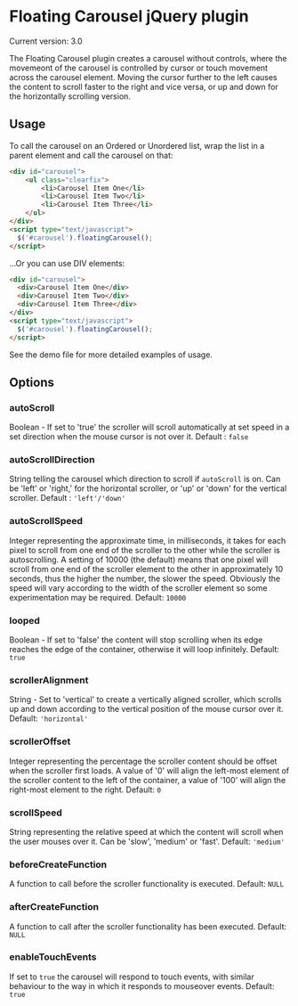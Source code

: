 # Floating Carousel jQuery plugin

Current version: 3.0

The Floating Carousel plugin creates a carousel without controls, where the movemeont of the carousel is controlled by cursor or touch movement across the carousel element. Moving the cursor further to the left causes the content to scroll faster to the right and vice versa, or up and down for the horizontally scrolling version.

## Usage

To call the carousel on an Ordered or Unordered list, wrap the list in a parent element and call the carousel on that:

```html
<div id="carousel">
	<ul class="clearfix">
		<li>Carousel Item One</li>
		<li>Carousel Item Two</li>
		<li>Carousel Item Three</li>
	</ul>
</div>
<script type="text/javascript">
  $('#carousel').floatingCarousel();
</script>
```
...Or you can use DIV elements:

```html
<div id="carousel">
  <div>Carousel Item One</div>
  <div>Carousel Item Two</div>
  <div>Carousel Item Three</div>
</div>
<script type="text/javascript">
  $('#carousel').floatingCarousel();
</script>
```
See the demo file for more detailed examples of usage.

## Options

### autoScroll
Boolean - If set to 'true' the scroller will scroll automatically at set speed in a set direction when the mouse cursor is not over it.
Default : `false`

### autoScrollDirection
String telling the carousel which direction to scroll if `autoScroll` is on. Can be 'left' or 'right,' for the horizontal scroller, or 'up' or 'down' for the vertical scroller.
Default : `'left'/'down'`

### autoScrollSpeed
Integer representing the approximate time, in milliseconds, it takes for each pixel to scroll from one end of the scroller to the other while the scroller is autoscrolling. A setting of 10000 (the default) means that one pixel will scroll from one end of the scroller element to the other in approximately 10 seconds, thus the higher the number, the slower the speed. Obviously the speed will vary according to the width of the scroller element so some experimentation may be required.
Default: `10000`

### looped
Boolean - If set to 'false' the content will stop scrolling when its edge reaches the edge of the container, otherwise it will loop infinitely.
Default: `true`

### scrollerAlignment
String - Set to 'vertical' to create a vertically aligned scroller, which scrolls up and down according to the vertical position of the mouse cursor over it.
Default: `'horizontal'`

### scrollerOffset
Integer representing the percentage the scroller content should be offset when the scroller first loads. A value of '0' will align the left-most element of the scroller content to the left of the container, a value of '100' will align the right-most element to the right.
Default: `0`

### scrollSpeed
String representing the relative speed at which the content will scroll when the user mouses over it. Can be 'slow', 'medium' or 'fast'.
Default: `'medium'`

### beforeCreateFunction
A function to call before the scroller functionality is executed.
Default: `NULL`

### afterCreateFunction
A function to call after the scroller functionality has been executed.
Default: `NULL`

### enableTouchEvents
If set to `true` the carousel will respond to touch events, with similar behaviour to the way in which it responds to mouseover events.
Default: `true`
